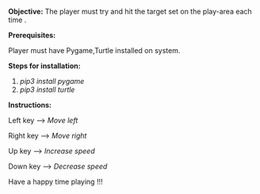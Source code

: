**Objective:**
The player must try and hit the target set on the play-area each time .

**Prerequisites:**

Player must have Pygame,Turtle installed on system.

**Steps for installation:**
1. _pip3 install pygame_
2. _pip3 install turtle_

**Instructions:**

Left key --> _Move left_

Right key --> _Move right_

Up key  --> _Increase speed_

Down key --> _Decrease speed_

Have a happy time playing !!!
